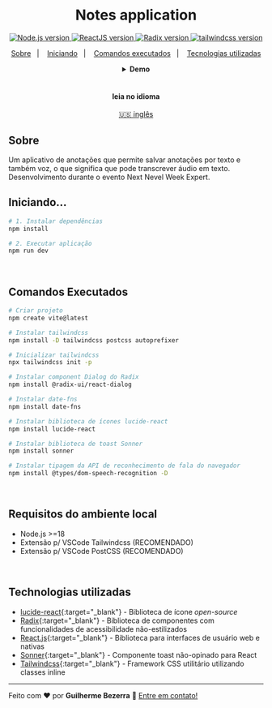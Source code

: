<h1 align="center">
    <br>
    Notes application
</h1>

<p align="center">
  <a href="https://nodejs.org">
    <img alt="Node.js version" src="https://img.shields.io/badge/node.js-v20.11.0-43853D?style=flat&logo=node.js&logoColor=white&labelColor=43853D&color=5a5a5a" target="_blank">
  </a>

  <a href="https://react.dev">
    <img alt="ReactJS version" src="https://img.shields.io/badge/reactjs-v18.2.0-blue?logo=react&labelColor=20232A&color=5a5a5a" target="_blank">
  </a>

  <a href="https://radix-ui.com">
    <img alt="Radix version" src="https://img.shields.io/badge/radix--ui-v18.2.0-blue?logo=radix-ui&labelColor=20232A&color=5a5a5a" target="_blank">
  </a>

  <a href="https://tailwindcss.com">
    <img alt="tailwindcss version" src="https://img.shields.io/badge/tailwindcss-v3.4.1-0b1120?logo=tailwindcss&labelColor=0b1120&color=5a5a5a" target="_blank">
  </a>
</p>

<p align="center">
  <a href="#about" alt="Sobre">Sobre</a>&nbsp;&nbsp;&nbsp;|&nbsp;&nbsp;&nbsp;
  <a href="#start" alt="Iniciando">Iniciando</a>&nbsp;&nbsp;&nbsp;|&nbsp;&nbsp;&nbsp;
  <a href="#commands" alt="Comandos executados">Comandos executados</a>&nbsp;&nbsp;&nbsp;|&nbsp;&nbsp;&nbsp;
  <a href="#technologies" alt="Tecnologias utilizadas">Tecnologias utilizadas</a>
</p>

<div align="center">
  <details>
  <summary><b>Demo</b></summary>
  <div style="width: 90%;">
    <img alt="Note-taking application demonstration" src="demo.gif" />
  </div>
  </details>
</div>

<br>

<div align="center">
  <h4 align="center">leia no idioma</h4>
  <a href="https://github.com/gbdsantos/next-level-week-14/tree/master/web" hreflang="en-us" alt="link para o README em inglês">🇺🇸 inglês
  </a>
</div>

## Sobre <a name="about"></a>

Um aplicativo de anotações que permite salvar anotações por texto e também voz, o que significa que pode transcrever áudio em texto.
Desenvolvimento durante o evento Next Nevel Week Expert.

## Iniciando... <a name = "start"></a>

```Bash
# 1. Instalar dependências
npm install

# 2. Executar aplicação
npm run dev
```

<br>

## Comandos Executados <a name="commands"></a>

```bash
# Criar projeto
npm create vite@latest

# Instalar tailwindcss
npm install -D tailwindcss postcss autoprefixer

# Inicializar tailwindcss
npx tailwindcss init -p

# Instalar component Dialog do Radix
npm install @radix-ui/react-dialog

# Instalar date-fns
npm install date-fns

# Instalar biblioteca de ícones lucide-react
npm install lucide-react

# Instalar biblioteca de toast Sonner
npm install sonner

# Instalar tipagem da API de reconhecimento de fala do navegador
npm install @types/dom-speech-recognition -D
```

<br>

## Requisitos do ambiente local

- Node.js >=18
- Extensão p/ VSCode Tailwindcss (RECOMENDADO)
- Extensão p/ VSCode PostCSS (RECOMENDADO)

<br>

## Technologias utilizadas <a name="technologies"></a>

- [lucide-react](https://lucide.dev/guide/packages/lucide-react "Biblioteca de ícone open-source"){:target="_blank"} - Biblioteca de ícone *open-source*
- [Radix](https://radix-ui.com "Radix - Blocos de construção essenciais para o seu sistema de design"){:target="_blank"} - Biblioteca de componentes com funcionalidades de acessibilidade não-estilizados
- [React.js](https://react.dev "React.js - A biblioteca para interfaces de usuário web e nativas"){:target="_blank"} - Biblioteca para interfaces de usuário web e nativas
- [Sonner](https://sonner.emilkowal.ski "Sonner - Um componente toast não-opinado para React"){:target="_blank"} - Componente toast não-opinado para React
- [Tailwindcss](https://tailwindcss.com "Tailwindcss"){:target="_blank"} - Framework CSS utilitário utilizando classes inline

---

Feito com ♥ por **Guilherme Bezerra** 👋 [Entre em contato!](https://www.linkedin.com/in/gbdsantos "LinkedIn - Guilherme Bezerra")
